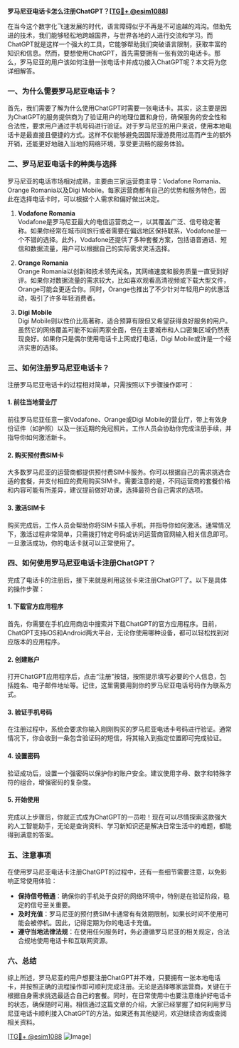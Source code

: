**罗马尼亚电话卡怎么注册ChatGPT？[[TG💪+ @esim1088](https://t.me/s/esim1088)]**

在当今这个数字化飞速发展的时代，语言障碍似乎不再是不可逾越的鸿沟。借助先进的技术，我们能够轻松地跨越国界，与世界各地的人进行交流和学习。而ChatGPT就是这样一个强大的工具，它能够帮助我们突破语言限制，获取丰富的知识和信息。然而，要想使用ChatGPT，首先需要拥有一张有效的电话卡。那么，罗马尼亚的用户该如何注册一张电话卡并成功接入ChatGPT呢？本文将为您详细解答。

### 一、为什么需要罗马尼亚电话卡？

首先，我们需要了解为什么使用ChatGPT时需要一张电话卡。其实，这主要是因为ChatGPT的服务提供商为了验证用户的地理位置和身份，确保服务的安全性和合法性，要求用户通过手机号码进行验证。对于罗马尼亚的用户来说，使用本地电话卡是最直接且便捷的方式。这样不仅能够避免因国际漫游费用过高而产生的额外开销，还能更好地融入当地的网络环境，享受更流畅的服务体验。

### 二、罗马尼亚电话卡的种类与选择

罗马尼亚的电话市场相对成熟，主要由三家运营商主导：Vodafone Romania、Orange Romania以及Digi Mobile。每家运营商都有自己的优势和服务特色，因此在选择电话卡时，可以根据个人需求和偏好做出决定。

1. **Vodafone Romania**  
   Vodafone是罗马尼亚最大的电信运营商之一，以其覆盖广泛、信号稳定著称。如果你经常在城市间旅行或者需要在偏远地区保持联系，Vodafone是一个不错的选择。此外，Vodafone还提供了多种套餐方案，包括语音通话、短信和数据流量，用户可以根据自己的实际需求灵活选择。

2. **Orange Romania**  
   Orange Romania以创新和技术领先闻名，其网络速度和服务质量一直受到好评。如果你对数据流量的需求较大，比如喜欢观看高清视频或下载大型文件，Orange可能会更适合你。同时，Orange也推出了不少针对年轻用户的优惠活动，吸引了许多年轻消费者。

3. **Digi Mobile**  
   Digi Mobile则以性价比高著称，适合预算有限但又希望获得良好服务的用户。虽然它的网络覆盖可能不如前两家全面，但在主要城市和人口密集区域仍然表现良好。如果你只是偶尔使用电话卡上网或打电话，Digi Mobile或许是一个经济实惠的选择。

### 三、如何注册罗马尼亚电话卡？

注册罗马尼亚电话卡的过程相对简单，只需按照以下步骤操作即可：

#### 1. 前往当地营业厅
前往罗马尼亚任意一家Vodafone、Orange或Digi Mobile的营业厅，带上有效身份证件（如护照）以及一张近期的免冠照片。工作人员会协助你完成注册手续，并指导你如何激活新卡。

#### 2. 购买预付费SIM卡
大多数罗马尼亚的运营商都提供预付费SIM卡服务。你可以根据自己的需求挑选合适的套餐，并支付相应的费用购买SIM卡。需要注意的是，不同运营商的套餐价格和内容可能有所差异，建议提前做好功课，选择最符合自己需求的选项。

#### 3. 激活SIM卡
购买完成后，工作人员会帮助你将SIM卡插入手机，并指导你如何激活。通常情况下，激活过程非常简单，只需拨打特定号码或访问运营商官网输入相关信息即可。一旦激活成功，你的电话卡就可以正常使用了。

### 四、如何使用罗马尼亚电话卡注册ChatGPT？

完成了电话卡的注册后，接下来就是利用这张卡来注册ChatGPT了。以下是具体的操作步骤：

#### 1. 下载官方应用程序
首先，你需要在手机应用商店中搜索并下载ChatGPT的官方应用程序。目前，ChatGPT支持iOS和Android两大平台，无论你使用哪种设备，都可以轻松找到对应版本的应用程序。

#### 2. 创建账户
打开ChatGPT应用程序后，点击“注册”按钮，按照提示填写必要的个人信息，包括姓名、电子邮件地址等。记住，这里需要用到你的罗马尼亚电话号码作为联系方式。

#### 3. 验证手机号码
在注册过程中，系统会要求你输入刚刚购买的罗马尼亚电话卡号码进行验证。通常情况下，你会收到一条包含验证码的短信，将其输入到指定位置即可完成验证。

#### 4. 设置密码
验证成功后，设置一个强密码以保护你的账户安全。建议使用字母、数字和特殊字符的组合，增强密码的复杂度。

#### 5. 开始使用
完成以上步骤后，你就正式成为ChatGPT的一员啦！现在可以尽情探索这款强大的人工智能助手，无论是查询资料、学习新知识还是解决日常生活中的难题，都能得到满意的答案。

### 五、注意事项

在使用罗马尼亚电话卡注册ChatGPT的过程中，还有一些细节需要注意，以免影响正常使用体验：

- **保持信号畅通**：确保你的手机处于良好的网络环境中，特别是在验证阶段，稳定的信号至关重要。
- **及时充值**：罗马尼亚的预付费SIM卡通常有有效期限制，如果长时间不使用可能会被停机。因此，记得定期为你的电话卡充值。
- **遵守当地法律法规**：在使用任何服务时，务必遵循罗马尼亚的相关规定，合法合规地使用电话卡和互联网资源。

### 六、总结

综上所述，罗马尼亚的用户想要注册ChatGPT并不难，只要拥有一张本地电话卡，并按照正确的流程操作即可顺利完成注册。无论是选择哪家运营商，关键在于根据自身需求挑选最适合自己的套餐。同时，在日常使用中也要注意维护好电话卡的状态，确保随时可用。相信通过这篇文章的介绍，大家已经掌握了如何利用罗马尼亚电话卡顺利接入ChatGPT的方法。如果还有其他疑问，欢迎继续咨询或查阅相关资料。

[[TG💪+ @esim1088](https://t.me/s/esim1088) ![Image](https://i.postimg.cc/4NQfJmqS/Snipaste-2025-05-13-00-14-12.png)]